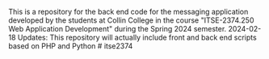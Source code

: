 This is a repository for the back end code for the messaging application developed by the students at Collin College in the course "ITSE-2374.250 Web Application Development" during the Spring 2024 semester.
2024-02-18 Updates: This repository will actually include front and back end scripts based on PHP and Python
#   i t s e 2 3 7 4  
 